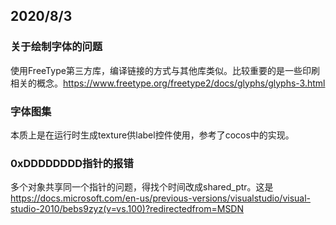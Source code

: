 ## 2020/8/3

### 关于绘制字体的问题
使用FreeType第三方库，编译链接的方式与其他库类似。比较重要的是一些印刷相关的概念。https://www.freetype.org/freetype2/docs/glyphs/glyphs-3.html

### 字体图集
本质上是在运行时生成texture供label控件使用，参考了cocos中的实现。

### 0xDDDDDDDD指针的报错
多个对象共享同一个指针的问题，得找个时间改成shared_ptr。这是
https://docs.microsoft.com/en-us/previous-versions/visualstudio/visual-studio-2010/bebs9zyz(v=vs.100)?redirectedfrom=MSDN